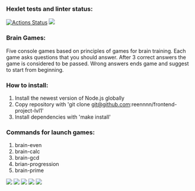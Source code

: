 ### Hexlet tests and linter status:
[![Actions Status](https://github.com/reennnn/frontend-project-lvl1/workflows/hexlet-check/badge.svg)](https://github.com/reennnn/frontend-project-lvl1/actions)
<a href="https://codeclimate.com/github/codeclimate/codeclimate/maintainability"><img src="https://api.codeclimate.com/v1/badges/a99a88d28ad37a79dbf6/maintainability" /></a>

### Brain Games: 
Five console games based on principles of games for brain training. Each game asks questions that you should answer. After 3 correct answers the game is considered to be passed. Wrong answers ends game and suggest to start from beginning.

### How to install:
1. Install the newest version of Node.js globally
2. Copy repository with 'git clone git@github.com:reennnn/frontend-project-lvl1'
3. Install dependencies with 'make install'

### Commands for launch games:
1. brain-even
2. brain-calc
3. brain-gcd
4. brian-progression
5. brain-prime

<a href="https://asciinema.org/a/SXSs8FPWn9VPdplWVfx3SZxcz" target="_blank"><img src="https://asciinema.org/a/SXSs8FPWn9VPdplWVfx3SZxcz.svg" /></a>
<a href="https://asciinema.org/a/v4pzSTw4aKVBKsnqwwKLbwb0W" target="_blank"><img src="https://asciinema.org/a/v4pzSTw4aKVBKsnqwwKLbwb0W.svg" /></a>
<a href="https://asciinema.org/a/lBbklrVeA3fw2zIGyl5tqUQj0" target="_blank"><img src="https://asciinema.org/a/lBbklrVeA3fw2zIGyl5tqUQj0.svg" /></a>
<a href="https://asciinema.org/a/EswGPyMCmRYzLK4Wqe0R8lroQ" target="_blank"><img src="https://asciinema.org/a/EswGPyMCmRYzLK4Wqe0R8lroQ.svg" /></a>
<a href="https://asciinema.org/a/q2ztVMvXBJoJYKtU3YKgpIvm7" target="_blank"><img src="https://asciinema.org/a/q2ztVMvXBJoJYKtU3YKgpIvm7.svg" /></a>